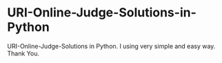 # URI-Online-Judge-Solutions-in-Python
URI-Online-Judge-Solutions in Python. I using very simple and easy way. Thank You.
